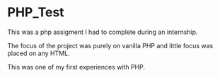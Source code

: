 # PHP_Test

This was a php assigment I had to complete during an internship.

The focus of the project was purely on vanilla PHP and little focus was placed on any HTML.

This was one of my first experiences with PHP.
